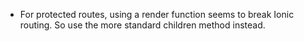 * For protected routes, using a render function seems to break Ionic routing.  So use the more standard children method instead.
